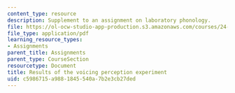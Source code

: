 ```yaml
---
content_type: resource
description: Supplement to an assignment on laboratory phonology.
file: https://ol-ocw-studio-app-production.s3.amazonaws.com/courses/24-910-topics-in-linguistic-theory-laboratory-phonology-spring-2007/c5986715a9881845540a7b2e3cb27ded_statistics.pdf
file_type: application/pdf
learning_resource_types:
- Assignments
parent_title: Assignments
parent_type: CourseSection
resourcetype: Document
title: Results of the voicing perception experiment
uid: c5986715-a988-1845-540a-7b2e3cb27ded
---
```

